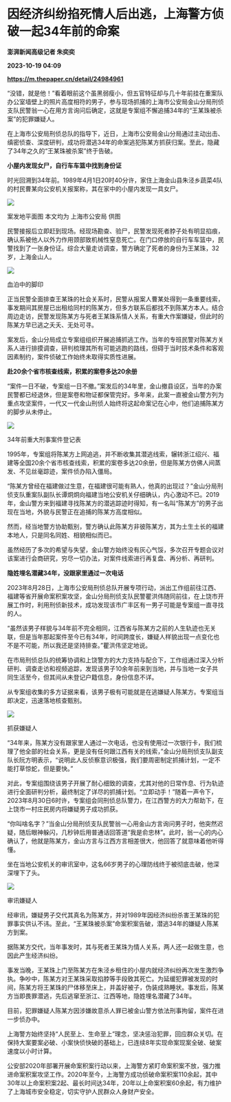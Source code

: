 # 因经济纠纷掐死情人后出逃，上海警方侦破一起34年前的命案
**澎湃新闻高级记者 朱奕奕**

**2023-10-19 04:09**

**https://m.thepaper.cn/detail/24984961**

“没错，就是他！”看着眼前这个虽黑弱瘦小，但五官特征却与几十年前挂在重案队办公室墙壁上的照片高度相符的男子，参与现场抓捕的上海市公安局金山分局刑侦支队民警翁一心在用方言询问后确定，这就是专案组不懈追捕34年的“王某珠被杀案”的犯罪嫌疑人。

在上海市公安局刑侦总队的指导下，近日，上海市公安局金山分局通过主动出击、缜密侦查、深度研判，成功将潜逃34年的命案逃犯陈某方抓获归案。至此，隐藏了34年之久的“王某珠被杀案”终于告破。

**小屋内发现女尸，自行车车篮中找到身份证**

时光回溯到34年前。1989年4月1日20时40分许，家住上海金山县朱泾乡蔬菜4队的村民曹某向公安机关报案称，其在家中的小屋内发现一具女尸。

![](https://imagecloud.thepaper.cn/thepaper/image/274/731/326.jpg)

案发地平面图 本文均为 上海市公安局 供图

民警接报后立即赶到现场。经现场勘查、验尸，民警发现死者脖子处有明显掐痕，确认系被他人以外力作用颈部致机械性窒息死亡。在门口停放的自行车车篮中，民警找到了一张身份证。综合大量走访调查，警方确定了死者的身份为王某珠，32岁，上海金山人。

![](https://imagecloud.thepaper.cn/thepaper/image/274/731/330.jpg)

血泊中的脚印

正当民警全面排查王某珠的社会关系时，民警从报案人曹某处得到一条重要线索，事发期间其房屋已出租给同村的陈某方，但多方联系后都找不到陈某方本人。结合周边走访，民警发现陈某方与死者王某珠系情人关系，有重大作案嫌疑，但此时的陈某方早已逃之夭夭、无处可寻。

案发后，金山分局成立专案组组织开展追捕抓逃工作。当年的专班民警对陈某方关系人进行排摸调查，研判梳理其所有可能逃跑的路线，但碍于当时技术条件和客观因素制约，案件侦破工作始终未取得实质性进展。

**赴20余个省市核查线索，积累的案卷多达20余册**

“案件一日不破，专案组一日不撤。”案发后的34年里，金山撤县设区，当年的办案民警都已经退休，但是案卷和物证都保管完好。多年来，此案一直被金山警方列为重点攻坚案件，一代又一代金山刑侦人始终将这起命案记在心中，他们追捕陈某方的脚步从未停止。

![](https://imagecloud.thepaper.cn/thepaper/image/274/731/331.jpg)

34年前重大刑事案件登记表

1995年，专案组将陈某方上网追逃，并不断收集其潜逃线索，辗转浙江绍兴、福建等全国20余个省市核查线索，积累的案卷多达20余册，但是陈某方仿佛人间蒸发、不见丝毫踪迹，案件侦办陷入僵局。

“陈某方曾经在福建做过生意，在福建很可能有熟人，他真的出现过？”金山分局刑侦支队重案队副队长谭炯炯向福建当地公安机关仔细确认，内心激动不已。2019年，金山警方来到福建寻找陈某方的潜逃踪迹时得知，有一名叫“陈某方”的男子出现在当地，外貌与民警正在追捕的陈某方高度相似。

然而，经当地警方协助甄别，警方确认此陈某方非彼陈某方，其为土生土长的福建本地人，只是同名同姓、相貌相似而已。

虽然经历了多次的希望与失望，金山警方始终没有灰心气馁，多次召开专题会议对该案进行会商研究，穷尽一切办法，对案件线索进行再复盘、再分析、再研判。

**隐姓埋名潜藏34年，没跟家里通过一次电话**

2023年8月28日，上海市公安局刑侦总队开展专项行动，派出工作组前往江西、福建等省开展命案积案攻坚，金山分局刑侦支队民警瞿洪伟随同前往，在上饶市开展工作时，利用刑侦新技术，成功发现该市广丰区有一男子可能是专案组一直寻找的人。

“虽然该男子样貌与34年前不完全相同，江西省与陈某方之前的人生轨迹也无关联，但是当年那起案件至今已有34年，时间跨度长，嫌疑人样貌出现一点变化也不是不可能，所以我还是坚持排查。”瞿洪伟坚定地说。

在市局刑侦总队的统筹协调和上饶警方的大力支持与配合下，工作组通过深入分析研判、调查走访和视频追踪，发现该男子10余年前来到当地，并与当地一女子共同生活至今，但其间从未登记户籍信息，身份信息不详。

从专案组收集的多方证据来看，该男子极有可能就是在逃嫌疑人陈某方。专案组当即决定，迅速落地核查甄别。

![](https://imagecloud.thepaper.cn/thepaper/image/274/731/328.png)

抓获嫌疑人

“34年来，陈某方没有跟家里人通过一次电话，也没有使用过一次银行卡，我们梳理了他全部的社会关系，更是没有任何跟江西有关的线索，”金山分局刑侦支队副支队长阮方明表示，“说明此人反侦察意识极强，我们要周密制定抓捕计划，一定不能打草惊蛇，但是要快。”

对此，专案组围绕该男子开展了耐心细致的调查，尤其对他的日常作息、行为轨迹进行全面研判分析，最终制定了详尽的抓捕计划。“立即动手！”随着一声令下，2023年8月30日6时许，专案组会同刑侦总队警力，在江西警方的大力帮助下，在上饶市一村庄民房内将嫌疑男子成功抓获。

“你叫啥名字？”当金山分局刑侦支队民警翁一心用金山方言询问男子时，他突然迟疑，随后眼神躲闪，几秒钟后用普通话回答道“我是俞忠林”。此时，翁一心的内心确认了，他就是陈某方，金山方言与江西方言相差很大，他回答了就意味着他听得懂。

坐在当地公安机关的审讯室中，这名66岁男子的心理防线终于被彻底击破，他深深埋下了头。

![](https://imagecloud.thepaper.cn/thepaper/image/274/731/327.jpg)

审讯嫌疑人

经审讯，嫌疑男子交代其真名为陈某方，并对1989年因经济纠纷杀害王某珠的犯罪事实供认不讳。至此，“王某珠被杀案”命案积案告破，潜逃34年的嫌疑人陈某方到案。

据陈某方交代，当年事发时，其与死者王某珠为情人关系，两人还一起做生意，也因此产生经济纠纷。

事发当晚，王某珠上门至陈某方在朱泾乡租住的小屋内就经济纠纷再次发生激烈争执。争吵中，陈某方对王某珠采取掐脖等手段致其死亡。为延缓犯罪被发现的时间，陈某方将王某珠的尸体移至床上，并盖好被子，伪装成熟睡状。事发后，陈某方当即畏罪潜逃，先后逃窜至浙江、江西等地，隐姓埋名潜藏了34年。

目前，犯罪嫌疑人陈某方因涉嫌故意杀人罪已被金山警方依法刑事拘留，案件在进一步侦办中。

上海警方始终坚持“人民至上、生命至上”理念，坚决惩治犯罪，回应群众关切。在保持大案要案必破、小案快侦快破的基础上，已连续8年实现命案现案全破、破案速度以小时计算。

公安部2020年部署开展命案积案行动以来，上海警方紧盯命案积案不放，强力推进命案积案攻坚工作。2020年至今，上海警方成功侦破命案积案110余起，其中30年以上命案积案2起、最长时间达34年，20年以上命案积案60余起，有力维护了上海城市安全稳定，切实守护人民群众人身财产安全。
